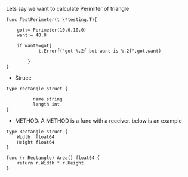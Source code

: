 Lets say we want to calculate Perimiter of triangle

````
func TestPerimeter(t \*testing.T){

    got:= Perimeter(10.0,10.0)
    want:= 40.0

    if want!=got{
            t.Errorf("got %.2f but want is %.2f",got,want)

        }
}

````
- Struct:

```
type rectangle struct {

          name string
          length int
}
```
- METHOD: A METHOD is a func with a receiver. below is an example 
```
type Rectangle struct {
	Width  float64
	Height float64
}

func (r Rectangle) Area() float64 {
	return r.Width * r.Height
}
```
